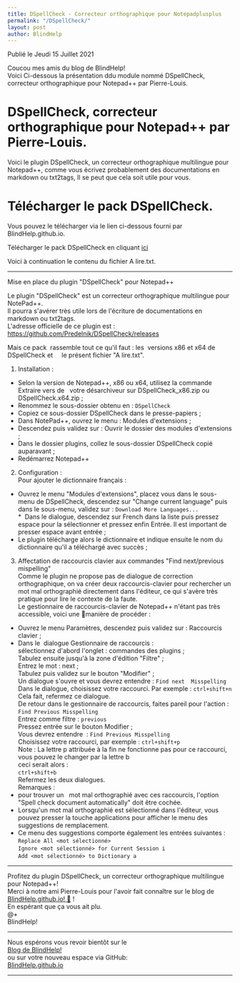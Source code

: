 ```yaml
---
title: DSpellCheck - Correcteur orthographique pour Notepadplusplus
permalink: "/DSpellCheck/"
layout: post
author: BlindHelp
---
```


<footer>Publié le Jeudi 15 Juillet 2021</footer>

Coucou mes amis du blog de BlindHelp!    
Voici Ci-dessous la présentation   ddu module nommé DSpellCheck, correcteur orthographique pour Notepad++ par Pierre-Louis.    

# DSpellCheck, correcteur orthographique pour Notepad++ par Pierre-Louis.

Voici le plugin DSpellCheck, un correcteur orthographique multilingue pour Notepad++, comme  vous   écrivez probablement des documentations  en markdown ou txt2tags, Il se peut que cela soit utile pour vous.

# Télécharger le pack DSpellCheck.

Vous pouvez le télécharger via le lien ci-dessous fourni par BlindHelp.github.io.

Télécharger le pack DSpellCheck en cliquant [ici](https://blindhelp.github.io/NotepadPP-dSpellCheck.zip)

Voici à continuation  le contenu du fichier A lire.txt.

---

Mise en place du plugin "DSpellCheck" pour Notepad++

Le plugin "DSpellCheck" est un correcteur orthographique multilingue pour NotePad++.    
Il pourra s'avérer très utile lors de l'écriture de documentations en markdown ou txt2tags.    
L'adresse officielle de ce plugin est :    
<https://github.com/Predelnik/DSpellCheck/releases>    

Mais ce pack  rassemble tout ce qu'il faut : les  versions x86 et x64 de DSpellCheck et     le présent fichier "A lire.txt".

1. Installation :    
* Selon la version de Notepad++, x86 ou x64, utilisez la commande Extraire vers <nom de fichier> de   votre désarchiveur sur DSpellCheck_x86.zip ou DSpellCheck.x64.zip ;    
* Renommez le sous-dossier obtenu en : `DSpellCheck`    
* Copiez ce sous-dossier DSpellCheck dans le presse-papiers ;    
* Dans NotePad++, ouvrez le menu : Modules d'extensions ;    
* Descendez puis validez sur : Ouvrir le dossier des modules d'extensions ;    
* Dans le dossier plugins, collez le sous-dossier DSpellCheck copié auparavant ;    
* Redémarrez Notepad++
2. Configuration :    
Pour ajouter le dictionnaire français :    
* Ouvrez le menu "Modules d'extensions", placez vous dans le sous-menu de DSpellCheck, descendez sur "Change current language" puis dans le sous-menu, validez sur : `Download More Languages...`    
*  Dans le dialogue, descendez sur French dans la liste puis pressez espace pour la sélectionner et pressez enfin Entrée. Il est important de presser espace avant entrée ;    
* Le plugin télécharge alors le dictionnaire et indique ensuite le nom du dictionnaire qu'il a téléchargé avec succès ;    
3. Affectation de raccourcis clavier aux commandes "Find next/previous  mispelling"    
Comme le plugin ne propose pas de dialogue de correction orthographique, on va créer deux raccourcis-clavier pour rechercher un mot mal orthographié directement dans l'éditeur, ce qui s'avère très pratique pour lire le contexte de la faute.    
Le gestionnaire de raccourcis-clavier de Notepad++ n'étant pas très accessible, voici une manière de procéder :    
* Ouvrez le menu Paramètres, descendez puis validez sur : Raccourcis clavier ;    
* Dans le  dialogue Gestionnaire de raccourcis :    
sélectionnez d'abord l'onglet : commandes des plugins ;    
Tabulez ensuite jusqu'à la zone d'édition "Filtre" ;    
Entrez le mot : next ;    
Tabulez puis validez sur le bouton "Modifier" ;    
Un dialogue s'ouvre et vous devrez entendre : `Find next  Misspelling`    
Dans le dialogue, choisissez votre raccourci. Par exemple : `ctrl+shift+n`    
Cela fait, refermez ce dialogue.    
De retour dans le gestionnaire de raccourcis, faites pareil pour l'action : `Find Previous Misspelling`    
Entrez comme filtre : `previous`    
Pressez entrée sur le bouton Modifier ;    
Vous devrez entendre  : `Find Previous Misspelling`    
Choisissez votre raccourci, par exemple : `ctrl+shift+p`    
Note : La lettre p attribuée à la fin ne fonctionne pas pour ce raccourci, vous pouvez le changer par la lettre b    
ceci serait alors :    
`ctrl+shift+b`    
Refermez les deux dialogues.    
Remarques :    
* pour trouver un   mot mal orthographié avec ces raccourcis, l'option "Spell check document automatically" doit être cochée.    
* Lorsqu'un mot mal orthographié est sélectionné dans l'éditeur, vous pouvez presser la touche applications pour afficher le menu des suggestions de remplacement.    
* Ce menu des suggestions comporte également les entrées suivantes :    
`Replace All <mot sélectionné>`    
`Ignore <mot sélectionné> for Current Session i`    
`Add <mot sélectionné> to Dictionary a`    

---

Profitez du plugin DSpellCheck, un correcteur orthographique multilingue pour Notepad++!    
Merci à notre ami Pierre-Louis pour l'avoir fait  connaître sur le blog de [BlindHelp.github.io! 🙇](https://blindhelp.github.io)                    !    
En espérant que ça vous ait plu.    
@+    
BlindHelp!    

---

Nous espérons vous revoir bientôt sur le      	
[Blog de BlindHelp!](http://blindhelp.blogspot.fr/)                    
ou sur  votre nouveau espace via GitHub:                     
[BlindHelp.github.io](https://blindhelp.github.io)                    

---
